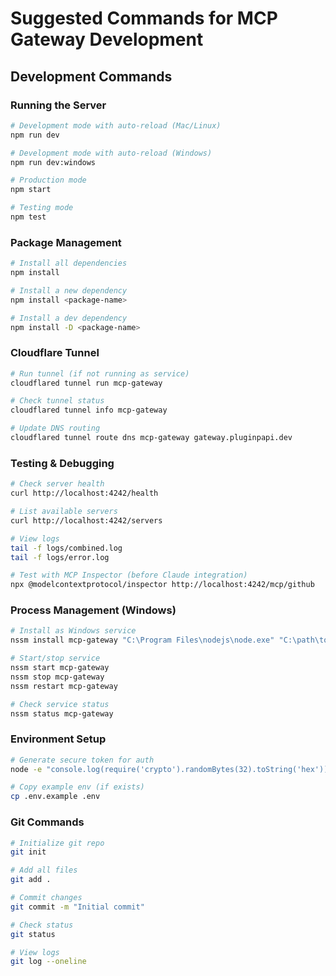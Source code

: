 # Suggested Commands for MCP Gateway Development

## Development Commands

### Running the Server
```bash
# Development mode with auto-reload (Mac/Linux)
npm run dev

# Development mode with auto-reload (Windows)
npm run dev:windows

# Production mode
npm start

# Testing mode
npm test
```

### Package Management
```bash
# Install all dependencies
npm install

# Install a new dependency
npm install <package-name>

# Install a dev dependency
npm install -D <package-name>
```

### Cloudflare Tunnel
```bash
# Run tunnel (if not running as service)
cloudflared tunnel run mcp-gateway

# Check tunnel status
cloudflared tunnel info mcp-gateway

# Update DNS routing
cloudflared tunnel route dns mcp-gateway gateway.pluginpapi.dev
```

### Testing & Debugging
```bash
# Check server health
curl http://localhost:4242/health

# List available servers
curl http://localhost:4242/servers

# View logs
tail -f logs/combined.log
tail -f logs/error.log

# Test with MCP Inspector (before Claude integration)
npx @modelcontextprotocol/inspector http://localhost:4242/mcp/github
```

### Process Management (Windows)
```bash
# Install as Windows service
nssm install mcp-gateway "C:\Program Files\nodejs\node.exe" "C:\path\to\server.js"

# Start/stop service
nssm start mcp-gateway
nssm stop mcp-gateway
nssm restart mcp-gateway

# Check service status
nssm status mcp-gateway
```

### Environment Setup
```bash
# Generate secure token for auth
node -e "console.log(require('crypto').randomBytes(32).toString('hex'))"

# Copy example env (if exists)
cp .env.example .env
```

### Git Commands
```bash
# Initialize git repo
git init

# Add all files
git add .

# Commit changes
git commit -m "Initial commit"

# Check status
git status

# View logs
git log --oneline
```